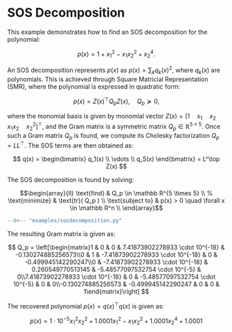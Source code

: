# SOS Decomposition

This example demonstrates how to find an SOS decomposition for the polynomial:

$$
p(x) = 1 + x_1^2 - x_1 x_2^2 + x_2^4.
$$

An SOS decomposition represents $p(x)$ as $p(x) = \sum_k q_k(x)^2$, where $q_k(x)$ are polynomials.
This is achieved through Square Matricial Representation (SMR), where the polynomial is expressed in quadratic form:

$$
p(x) = Z(x)^\top Q_p Z(x), \quad Q_p≽0,
$$

where the monomial basis is given by monomial vector $Z(x) = [1 \quad x_1 \quad x_2 \quad x_1 x_2 \quad x_2^2]^\top$, and the Gram matrix is a symmetric matrix $Q_p \in \mathbb R^{5 \times 5}$.
Once such a Gram matrix $Q_p$ is found, we compute its Cholesky factorization $Q_p = L L^\top$.
The SOS terms are then obtained as:

$$
q(x) = \begin{bmatrix} q_1(x) \\ \vdots \\ q_5(x) \end{bmatrix} = L^\top Z(x)
$$

The SOS decomposition is found by solving:

$$\begin{array}{ll}
    \text{find} & Q_p \in \mathbb R^{5 \times 5} \\
    % \text{minimize} & \text{tr}( Q_p ) \\
    \text{subject to} & p(x) > 0 \quad \forall x \in \mathbb R^n \\
\end{array}$$

``` python
--8<-- "examples/sosdecomposition.py"
```

The resulting Gram matrix is given as:

$$
Q_p = \left[\begin{matrix}1 & 0 & 0 & 7.41873902278933 \cdot 10^{-18} & -0.130274885256573\\0 & 1 & -7.41873902278933 \cdot 10^{-18} & 0 & -0.499945142290247\\0 & -7.41873902278933 \cdot 10^{-18} & 0.260549770513145 & -5.48577097532754 \cdot 10^{-5} & 0\\7.41873902278933 \cdot 10^{-18} & 0 & -5.48577097532754 \cdot 10^{-5} & 0 & 0\\-0.130274885256573 & -0.499945142290247 & 0 & 0 & 1\end{matrix}\right]
$$

The recovered polynomial $p(x) = q(x)^\top q(x)$ is given as:

$$
p(x) = 1 \cdot 10^{-5} x_{1}^{2} x_{2}^{2} + 1.0001 x_{1}^{2} - x_{1} x_{2}^{2} + 1.0001 x_{2}^{4} + 1.0001
$$